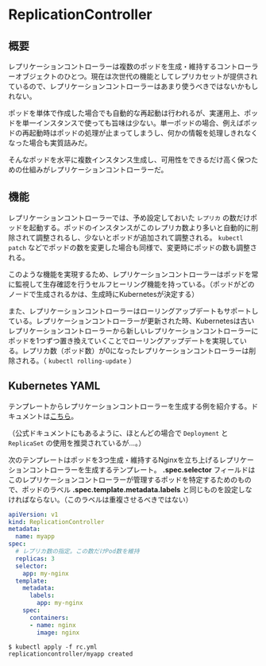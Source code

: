 
# ReplicationController

## 概要

レプリケーションコントローラーは複数のポッドを生成・維持するコントローラーオブジェクトのひとつ。現在は次世代の機能としてレプリカセットが提供されているので、レプリケーションコントローラーはあまり使うべきではないかもしれない。

ポッドを単体で作成した場合でも自動的な再起動は行われるが、実運用上、ポッドを単一インスタンスで使っても旨味は少ない。単一ポッドの場合、例えばポッドの再起動時はポッドの処理が止まってしまうし、何かの情報を処理しきれなくなった場合も実質詰みだ。

そんなポッドを水平に複数インスタンス生成し、可用性をできるだけ高く保つための仕組みがレプリケーションコントローラーだ。

## 機能

レプリケーションコントローラーでは、予め設定しておいた `レプリカ` の数だけポッドを起動する。ポッドのインスタンスがこのレプリカ数より多いと自動的に削除されて調整されるし、少ないとポッドが追加されて調整される。 `kubectl patch` などでポッドの数を変更した場合も同様で、変更時にポッドの数も調整される。

このような機能を実現するため、レプリケーションコントローラーはポッドを常に監視して生存確認を行うセルフヒーリング機能を持っている。（ポッドがどのノードで生成されるかは、生成時にKubernetesが決定する）

また、レプリケーションコントローラーはローリングアップデートもサポートしている。レプリケーションコントローラーが更新された時、Kubernetesは古いレプリケーションコントローラーから新しいレプリケーションコントローラーにポッドを1つずつ置き換えていくことでローリングアップデートを実現している。レプリカ数（ポッド数）が0になったレプリケーションコントローラーは削除される。（ `kubectl rolling-update` ）

## Kubernetes YAML

テンプレートからレプリケーションコントローラーを生成する例を紹介する。ドキュメントは[こちら](https://kubernetes.io/docs/reference/generated/kubernetes-api/v1.10/#replicationcontroller-v1-core)。

（公式ドキュメントにもあるように、ほとんどの場合で `Deployment` と `ReplicaSet` の使用を推奨されているが…。）

次のテンプレートはポッドを3つ生成・維持するNginxを立ち上げるレプリケーションコントローラーを生成するテンプレート。 **.spec.selector** フィールドはこのレプリケーションコントローラーが管理するポッドを特定するためのもので、ポッドのラベル **.spec.template.metadata.labels** と同じものを設定しなければならない。（このラベルは重複させるべきではない）

```yaml
apiVersion: v1
kind: ReplicationController
metadata:
  name: myapp
spec:
  # レプリカ数の指定。この数だけPod数を維持
  replicas: 3
  selector:
    app: my-nginx
  template:
    metadata:
      labels:
        app: my-nginx
    spec:
      containers:
      - name: nginx
        image: nginx
```

```
$ kubectl apply -f rc.yml
replicationcontroller/myapp created
```
